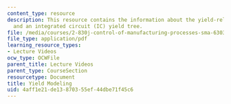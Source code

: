 ```yaml
---
content_type: resource
description: This resource contains the information about the yield-related problems
  and an integrated circuit (IC) yield tree.
file: /media/courses/2-830j-control-of-manufacturing-processes-sma-6303-spring-2008/4aff1e21de13870355ef44dbe71f45c6_lecture10.pdf
file_type: application/pdf
learning_resource_types:
- Lecture Videos
ocw_type: OCWFile
parent_title: Lecture Videos
parent_type: CourseSection
resourcetype: Document
title: Yield Modeling
uid: 4aff1e21-de13-8703-55ef-44dbe71f45c6
---
```

